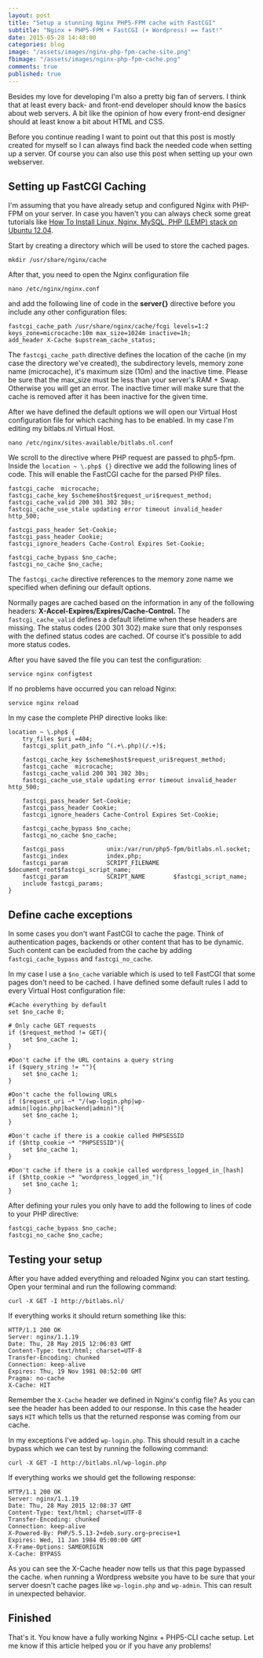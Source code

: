 ```yaml
---
layout: post
title: "Setup a stunning Nginx PHP5-FPM cache with FastCGI"
subtitle: "Nginx + PHP5-FPM + FastCGI (+ Wordpress) == fast!"
date: 2015-05-28 14:48:00
categories: blog
image: "/assets/images/nginx-php-fpm-cache-site.png"
fbimage: "/assets/images/nginx-php-fpm-cache.png"
comments: true
published: true
---
```


Besides my love for developing I'm also a pretty big fan of servers. I think that at least every back- and front-end developer should know the basics about web servers. A bit like the opinion of how every front-end designer should at least know a bit about HTML and CSS.

Before you continue reading I want to point out that this post is mostly created for myself so I can always find back the needed code when setting up a server. Of course you can also use this post when setting up your own webserver. 

## Setting up FastCGI Caching
I'm assuming that you have already setup and configured Nginx with PHP-FPM on your server. In case you haven't you can always check some great tutorials like [How To Install Linux, Nginx, MySQL, PHP (LEMP) stack on Ubuntu 12.04](https://www.digitalocean.com/community/tutorials/how-to-install-linux-nginx-mysql-php-lemp-stack-on-ubuntu-12-04).

Start by creating a directory which will be used to store the cached pages.

```
mkdir /usr/share/nginx/cache
```

After that, you need to open the Nginx configuration file

```
nano /etc/nginx/nginx.conf
```

and add the following line of code in the **server{}** directive before you include any other configuration files:

```
fastcgi_cache_path /usr/share/nginx/cache/fcgi levels=1:2 keys_zone=microcache:10m max_size=1024m inactive=1h;
add_header X-Cache $upstream_cache_status;
```

The ``fastcgi_cache_path`` directive defines the location of the cache (in my case the directory we've created), the subdirectory levels, memory zone name (microcache), it's maximum size (10m) and the inactive time. Please be sure that the max_size must be less than your server's RAM + Swap. Otherwise you will get an error. The inactive timer will make sure that the cache is removed after it has been inactive for the given time.

After we have defined the default options we will open our Virtual Host configuration file for which caching has to be enabled. In my case I'm editing my bitlabs.nl Virtual Host. 

```
nano /etc/nginx/sites-available/bitlabs.nl.conf
```

We scroll to the directive where PHP request are passed to php5-fpm. Inside the ``location ~ \.php$ {}`` directive we add the following lines of code. This will enable the FastCGI cache for the parsed PHP files. 

```
fastcgi_cache  microcache;
fastcgi_cache_key $scheme$host$request_uri$request_method;
fastcgi_cache_valid 200 301 302 30s;
fastcgi_cache_use_stale updating error timeout invalid_header http_500;

fastcgi_pass_header Set-Cookie;
fastcgi_pass_header Cookie;
fastcgi_ignore_headers Cache-Control Expires Set-Cookie;

fastcgi_cache_bypass $no_cache;
fastcgi_no_cache $no_cache;
```

The ``fastcgi_cache`` directive references to the memory zone name we specified when defining our default options. 

Normally pages are cached based on the information in any of the following headers: **X-Accel-Expires/Expires/Cache-Control.** The ``fastcgi_cache_valid`` defines a default lifetime when these headers are missing. The status codes (200 301 302) make sure that only responses with the defined status codes are cached. Of course it's possible to add more status codes.

After you have saved the file you can test the configuration:

``` 
service nginx configtest
```

If no problems have occurred you can reload Nginx:

```
service nginx reload
```

In my case the complete PHP directive looks like:

```
location ~ \.php$ {
    try_files $uri =404;
    fastcgi_split_path_info ^(.+\.php)(/.+)$;

    fastcgi_cache_key $scheme$host$request_uri$request_method;
    fastcgi_cache  microcache;
    fastcgi_cache_valid 200 301 302 30s;
    fastcgi_cache_use_stale updating error timeout invalid_header http_500;

    fastcgi_pass_header Set-Cookie;
    fastcgi_pass_header Cookie;
    fastcgi_ignore_headers Cache-Control Expires Set-Cookie;

    fastcgi_cache_bypass $no_cache;
    fastcgi_no_cache $no_cache;

    fastcgi_pass            unix:/var/run/php5-fpm/bitlabs.nl.socket;
    fastcgi_index           index.php;
    fastcgi_param           SCRIPT_FILENAME    $document_root$fastcgi_script_name;
    fastcgi_param           SCRIPT_NAME        $fastcgi_script_name;
    include fastcgi_params;
}

```

## Define cache exceptions
In some cases you don't want FastCGI to cache the page. Think of authentication pages, backends or other content that has to be dynamic. Such content can be excluded from the cache by adding ``fastcgi_cache_bypass`` and ``fastcgi_no_cache``. 

In my case I use a ``$no_cache`` variable which is used to tell FastCGI that some pages don't need to be cached. I have defined some default rules I add to every Virtual Host configuration file:

```
#Cache everything by default
set $no_cache 0;

# Only cache GET requests
if ($request_method != GET){
    set $no_cache 1;
}

#Don't cache if the URL contains a query string
if ($query_string != ""){
    set $no_cache 1;
}

#Don't cache the following URLs
if ($request_uri ~* "/(wp-login.php|wp-admin|login.php|backend|admin)"){
    set $no_cache 1;
}

#Don't cache if there is a cookie called PHPSESSID
if ($http_cookie ~* "PHPSESSID"){
    set $no_cache 1;
}

#Don't cache if there is a cookie called wordpress_logged_in_[hash]
if ($http_cookie ~* "wordpress_logged_in_"){
    set $no_cache 1;
}
``` 

After defining your rules you only have to add the following to lines of code to your PHP directive:

```
fastcgi_cache_bypass $no_cache;
fastcgi_no_cache $no_cache;
```

## Testing your setup 

After you have added everything and reloaded Nginx you can start testing. Open your terminal and run the following command:

```
curl -X GET -I http://bitlabs.nl/
```

If everything works it should return something like this:

```
HTTP/1.1 200 OK
Server: nginx/1.1.19
Date: Thu, 28 May 2015 12:06:03 GMT
Content-Type: text/html; charset=UTF-8
Transfer-Encoding: chunked
Connection: keep-alive
Expires: Thu, 19 Nov 1981 08:52:00 GMT
Pragma: no-cache
X-Cache: HIT
```

Remember the ``X-Cache`` header we defined in Nginx's config file? As you can see the header has been added to our response. In this case the header says ``HIT`` which tells us that the returned response was coming from our cache.

In my exceptions I've added ``wp-login.php``. This should result in a cache bypass which we can test by running the following command:

```
curl -X GET -I http://bitlabs.nl/wp-login.php
```
If everything works we should get the following response:

```
HTTP/1.1 200 OK
Server: nginx/1.1.19
Date: Thu, 28 May 2015 12:08:37 GMT
Content-Type: text/html; charset=UTF-8
Transfer-Encoding: chunked
Connection: keep-alive
X-Powered-By: PHP/5.5.13-2+deb.sury.org~precise+1
Expires: Wed, 11 Jan 1984 05:00:00 GMT
X-Frame-Options: SAMEORIGIN
X-Cache: BYPASS
```

As you can see the X-Cache header now tells us that this page bypassed the cache. when running a Wordpress website you have to be sure that your server doesn't cache pages like ``wp-login.php`` and ``wp-admin``. This can result in unexpected behavior. 

## Finished

That's it. You know have a fully working Nginx + PHP5-CLI cache setup. Let me know if this article helped you or if you have any problems! 